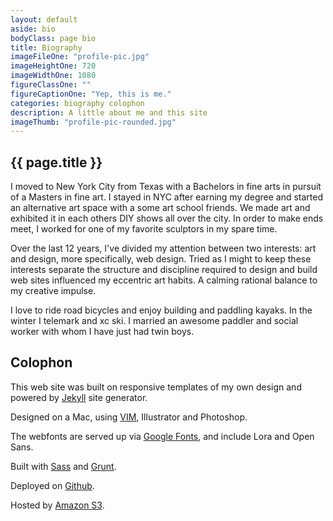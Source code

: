 ```yaml
---
layout: default
aside: bio
bodyClass: page bio
title: Biography
imageFileOne: "profile-pic.jpg"
imageHeightOne: 720
imageWidthOne: 1080
figureClassOne: ""
figureCaptionOne: "Yep, this is me."
categories: biography colophon
description: A little about me and this site 
imageThumb: "profile-pic-rounded.jpg"
---
```


<h2 class="u-pageTitle--above">{{ page.title }}</h2>

I moved to New York City from Texas with a Bachelors in fine arts in pursuit of a Masters in fine art. I stayed in NYC after earning my degree and started an alternative art space with a some art school friends. We made art and exhibited it in each others DIY shows all over the city. In order to make ends meet, I worked for one of my favorite sculptors in my spare time. 

Over the last 12 years, I've divided my attention between two interests: art and design, more specifically, web design. Tried as I might to keep these interests separate the structure and discipline required to design and build web sites influenced my eccentric art habits. A calming rational balance to my creative impulse.

I love to ride road bicycles and enjoy building and paddling kayaks. In the winter I telemark and xc ski. I married an awesome paddler and social worker with whom I have just had twin boys.

## Colophon

This web site was built on responsive templates of my own design and powered by [Jekyll](http://jekyllrb.com/ "Jekyll") site generator.

Designed on a Mac, using [VIM](http://www.vim.org/ "VIM the editor"), Illustrator and Photoshop.

The webfonts are served up via <a href="https://www.google.com/fonts">Google Fonts</a>, and include Lora and Open Sans.

Built with [Sass](http://sass-lang.com/ "Sass") and [Grunt](http://gruntjs.com/ "Grunt: The JavaScript Task Runner").

Deployed on [Github](https://github.com/macalusosj "Github").

Hosted by [Amazon S3](http://aws.amazon.com/s3/ "Amazon Simple Storage Service").
